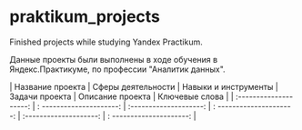 # praktikum_projects
Finished projects while studying Yandex Practikum.

Данные проекты были выполнены в ходе обучения в Яндекс.Практикуме, по профессии "Аналитик данных".


| Название проекта | Сферы деятельности | Навыки и инструменты | Задачи проекта | Описание проекта | Ключевые слова |
| :--------------------: | : ---------------------: | :--------------------: | : ---------------------: | :--------------------: | : ---------------------: |
